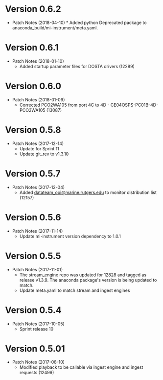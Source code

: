 # Version 0.6.2
* Patch Notes (2018-04-10)
        * Added python Deprecated package to anaconda_build/mi-instrument/meta.yaml.

# Version 0.6.1
* Patch Notes (2018-01-10)
	* Added startup parameter files for DOSTA drivers (12289)

# Version 0.6.0
* Patch Notes (2018-01-09)
	* Corrected PCO2WA105 from port 4C to 4D - CE04OSPS-PC01B-4D-PCO2WA105 (13087)

# Version 0.5.8
* Patch Notes (2017-12-14)
	* Update for Sprint 11
	* Update git_rev to v1.3.10

# Version 0.5.7
* Patch Notes (2017-12-04)
	* Added datateam_ooi@marine.rutgers.edu to monitor distribution list (12157) 

# Version 0.5.6
* Patch Notes (2017-11-14)
	* Update mi-instrument version dependency to 1.0.1

# Version 0.5.5
* Patch Notes (2017-11-01)
	* The stream_engine repo was updated for 12828 and tagged as release v1.3.9. The anaconda package's version is being updated to match.
	* Update meta.yaml to match stream and ingest engines

# Version 0.5.4
* Patch Notes (2017-10-05)
	* Sprint release 10

# Version 0.5.01
* Patch Notes (2017-08-10)
	* Modified playback to be callable via ingest engine and ingest requests (12499) 
